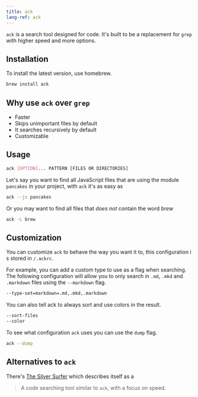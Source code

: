```yaml
---
title: ack
lang-ref: ack
---
```


`ack` is a search tool designed for code. It's built to be a replacement for
`grep` with higher speed and more options.

## Installation

To install the latest version, use homebrew.

```sh
brew install ack
```

## Why use `ack` over `grep`

- Faster
- Skips unimportant files by default
- It searches recursively by default
- Customizable

## Usage

```sh
ack [OPTION]... PATTERN [FILES OR DIRECTORIES]
```

Let's say you want to find all JavaScript files that are using the module
`pancakes` in your project, with `ack` it's as easy as

```sh
ack --js pancakes
```

Or you may want to find all files that _does not_ contain the word _brew_

```sh
ack -L brew
```

## Customization

You can customize `ack` to behave the way you want it to, this configuration i
s stored in `/.ackrc`.

For example, you can add a custom type to use as a flag when searching. The
following configuration will allow you to only search in `.md`, `.mkd` and
`.markdown` files using the `--markdown` flag.

```sh
--type-set=markdown=.md,.mkd,.markdown
```

You can also tell ack to always sort and use colors in the result.

```sh
--sort-files
--color
```

To see what configuration `ack` uses you can use the `dump` flag.

```sh
ack --dump
```

## Alternatives to `ack`

There's [The Silver Surfer](https://github.com/ggreer/the_silver_searcher) which describes itself as a

> A code searching tool similar to `ack`, with a focus on speed.
